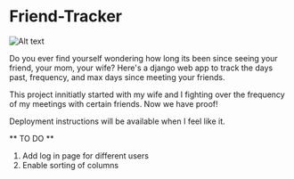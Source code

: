 ﻿# Friend-Tracker

![Alt text](assets/FriendTracker.jpg?raw=true "Title")

Do you ever find yourself wondering how long its been since seeing your friend, your mom, your wife?
Here's a django web app to track the days past, frequency, and max days since meeting your friends.

This project innitiatly started with my wife and I fighting over the frequency of my meetings with certain friends.
Now we have proof! 

Deployment instructions will be available when I feel like it.

** TO DO **
1. Add log in page for different users
2. Enable sorting of columns
